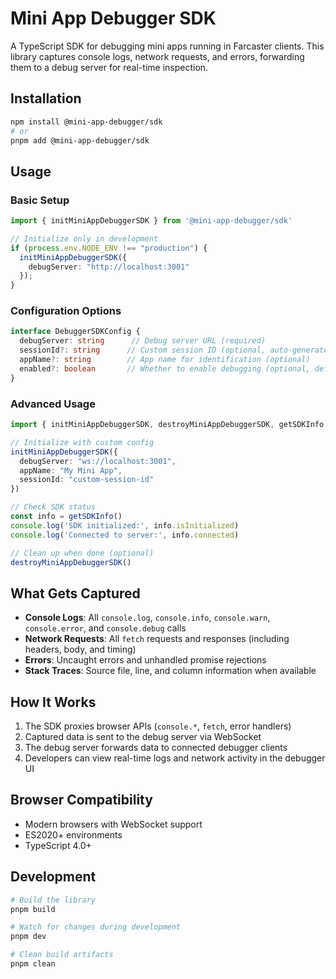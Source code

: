 # Mini App Debugger SDK

A TypeScript SDK for debugging mini apps running in Farcaster clients. This library captures console logs, network requests, and errors, forwarding them to a debug server for real-time inspection.

## Installation

```bash
npm install @mini-app-debugger/sdk
# or
pnpm add @mini-app-debugger/sdk
```

## Usage

### Basic Setup

```typescript
import { initMiniAppDebuggerSDK } from '@mini-app-debugger/sdk'

// Initialize only in development
if (process.env.NODE_ENV !== "production") {
  initMiniAppDebuggerSDK({
    debugServer: "http://localhost:3001"
  });
}
```

### Configuration Options

```typescript
interface DebuggerSDKConfig {
  debugServer: string      // Debug server URL (required)
  sessionId?: string      // Custom session ID (optional, auto-generated if not provided)
  appName?: string        // App name for identification (optional)
  enabled?: boolean       // Whether to enable debugging (optional, defaults to true)
}
```

### Advanced Usage

```typescript
import { initMiniAppDebuggerSDK, destroyMiniAppDebuggerSDK, getSDKInfo } from '@mini-app-debugger/sdk'

// Initialize with custom config
initMiniAppDebuggerSDK({
  debugServer: "ws://localhost:3001",
  appName: "My Mini App",
  sessionId: "custom-session-id"
})

// Check SDK status
const info = getSDKInfo()
console.log('SDK initialized:', info.isInitialized)
console.log('Connected to server:', info.connected)

// Clean up when done (optional)
destroyMiniAppDebuggerSDK()
```

## What Gets Captured

- **Console Logs**: All `console.log`, `console.info`, `console.warn`, `console.error`, and `console.debug` calls
- **Network Requests**: All `fetch` requests and responses (including headers, body, and timing)
- **Errors**: Uncaught errors and unhandled promise rejections
- **Stack Traces**: Source file, line, and column information when available

## How It Works

1. The SDK proxies browser APIs (`console.*`, `fetch`, error handlers)
2. Captured data is sent to the debug server via WebSocket
3. The debug server forwards data to connected debugger clients
4. Developers can view real-time logs and network activity in the debugger UI

## Browser Compatibility

- Modern browsers with WebSocket support
- ES2020+ environments
- TypeScript 4.0+

## Development

```bash
# Build the library
pnpm build

# Watch for changes during development
pnpm dev

# Clean build artifacts
pnpm clean
```
